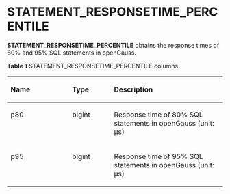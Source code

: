 # STATEMENT\_RESPONSETIME\_PERCENTILE<a name="EN-US_TOPIC_0289900157"></a>

**STATEMENT\_RESPONSETIME\_PERCENTILE**  obtains the response times of 80% and 95% SQL statements in openGauss.

**Table  1**  STATEMENT\_RESPONSETIME\_PERCENTILE columns

<a name="en-us_topic_0283137102_en-us_topic_0237122662_table88111504412"></a>
<table><thead align="left"><tr id="en-us_topic_0283137102_en-us_topic_0237122662_row8223550348"><th class="cellrowborder" valign="top" width="28.56714328567143%" id="mcps1.2.4.1.1"><p id="en-us_topic_0283137102_en-us_topic_0237122662_p162231550242"><a name="en-us_topic_0283137102_en-us_topic_0237122662_p162231550242"></a><a name="en-us_topic_0283137102_en-us_topic_0237122662_p162231550242"></a>Name</p>
</th>
<th class="cellrowborder" valign="top" width="19.418058194180585%" id="mcps1.2.4.1.2"><p id="en-us_topic_0283137102_en-us_topic_0237122662_p1022318505418"><a name="en-us_topic_0283137102_en-us_topic_0237122662_p1022318505418"></a><a name="en-us_topic_0283137102_en-us_topic_0237122662_p1022318505418"></a>Type</p>
</th>
<th class="cellrowborder" valign="top" width="52.014798520147984%" id="mcps1.2.4.1.3"><p id="en-us_topic_0283137102_en-us_topic_0237122662_p322317501049"><a name="en-us_topic_0283137102_en-us_topic_0237122662_p322317501049"></a><a name="en-us_topic_0283137102_en-us_topic_0237122662_p322317501049"></a>Description</p>
</th>
</tr>
</thead>
<tbody><tr id="en-us_topic_0283137102_en-us_topic_0237122662_row1622414506411"><td class="cellrowborder" valign="top" width="28.56714328567143%" headers="mcps1.2.4.1.1 "><p id="en-us_topic_0283137102_en-us_topic_0237122662_p722414502411"><a name="en-us_topic_0283137102_en-us_topic_0237122662_p722414502411"></a><a name="en-us_topic_0283137102_en-us_topic_0237122662_p722414502411"></a>p80</p>
</td>
<td class="cellrowborder" valign="top" width="19.418058194180585%" headers="mcps1.2.4.1.2 "><p id="en-us_topic_0283137102_en-us_topic_0237122662_p12224155017411"><a name="en-us_topic_0283137102_en-us_topic_0237122662_p12224155017411"></a><a name="en-us_topic_0283137102_en-us_topic_0237122662_p12224155017411"></a>bigint</p>
</td>
<td class="cellrowborder" valign="top" width="52.014798520147984%" headers="mcps1.2.4.1.3 "><p id="en-us_topic_0283137102_en-us_topic_0237122662_p152248506410"><a name="en-us_topic_0283137102_en-us_topic_0237122662_p152248506410"></a><a name="en-us_topic_0283137102_en-us_topic_0237122662_p152248506410"></a>Response time of 80% SQL statements in <span id="text5624926123119"><a name="text5624926123119"></a><a name="text5624926123119"></a>openGauss</span> (unit: μs)</p>
</td>
</tr>
<tr id="en-us_topic_0283137102_en-us_topic_0237122662_row0224050443"><td class="cellrowborder" valign="top" width="28.56714328567143%" headers="mcps1.2.4.1.1 "><p id="en-us_topic_0283137102_en-us_topic_0237122662_p722419501420"><a name="en-us_topic_0283137102_en-us_topic_0237122662_p722419501420"></a><a name="en-us_topic_0283137102_en-us_topic_0237122662_p722419501420"></a>p95</p>
</td>
<td class="cellrowborder" valign="top" width="19.418058194180585%" headers="mcps1.2.4.1.2 "><p id="en-us_topic_0283137102_en-us_topic_0237122662_p122244503419"><a name="en-us_topic_0283137102_en-us_topic_0237122662_p122244503419"></a><a name="en-us_topic_0283137102_en-us_topic_0237122662_p122244503419"></a>bigint</p>
</td>
<td class="cellrowborder" valign="top" width="52.014798520147984%" headers="mcps1.2.4.1.3 "><p id="en-us_topic_0283137102_en-us_topic_0237122662_p1622410501748"><a name="en-us_topic_0283137102_en-us_topic_0237122662_p1622410501748"></a><a name="en-us_topic_0283137102_en-us_topic_0237122662_p1622410501748"></a>Response time of 95% SQL statements in <span id="text87719344319"><a name="text87719344319"></a><a name="text87719344319"></a>openGauss</span> (unit: μs)</p>
</td>
</tr>
</tbody>
</table>

